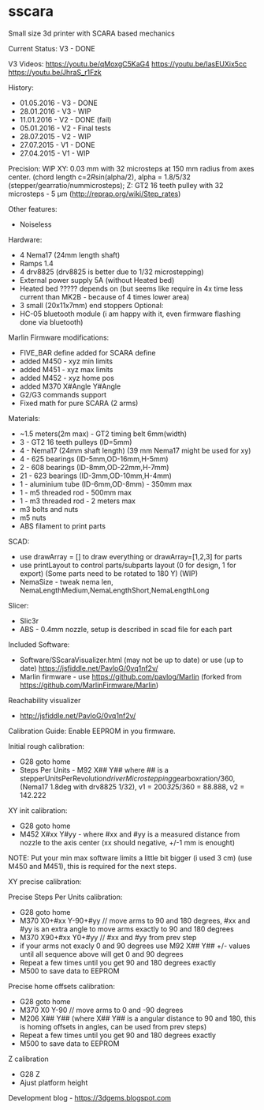 # sscara
Small size 3d printer with SCARA based mechanics

Current Status: V3 - DONE

V3 Videos:
https://youtu.be/qMoxgC5KaG4
https://youtu.be/IasEUXix5cc
https://youtu.be/JhraS_r1Fzk

History:
* 01.05.2016 - V3 - DONE
* 28.01.2016 - V3 - WIP
* 11.01.2016 - V2 - DONE (fail)
* 05.01.2016 - V2 - Final tests
* 28.07.2015 - V2 - WIP
* 27.07.2015 - V1 - DONE
* 27.04.2015 - V1 - WIP


Precision:
WIP
XY: 0.03 mm with 32 microsteps at 150 mm radius from axes center. (chord length c=2*R*sin(alpha/2), alpha = 1.8/5/32 (stepper/gearratio/nummicrosteps);
Z: GT2 16 teeth pulley with 32 microsteps - 5 μm (http://reprap.org/wiki/Step_rates)
 
Other features:
* Noiseless

Hardware: 
* 4 Nema17 (24mm length shaft)
* Ramps 1.4
* 4 drv8825 (drv8825 is better due to 1/32 microstepping)
* External power supply 5A (without Heated bed)
* Heated bed ????? depends on (but seems like require in 4x time less current than MK2B - because of 4 times lower area)
* 3 small (20x11x7mm) end stoppers
Optional:
* HC-05 bluetooth module (i am happy with it, even firmware flashing done via bluetooth)

Marlin Firmware modifications:
* FIVE_BAR define added for SCARA define
* added M450 - xyz min limits
* added M451 - xyz max limits
* added M452 - xyz home pos
* added M370 X#Angle Y#Angle
* G2/G3 commands support
* Fixed math for pure SCARA (2 arms)

Materials:
* ~1.5 meters(2m max) - GT2 timing belt 6mm(width)
* 3 - GT2 16 teeth pulleys (ID=5mm)
* 4 - Nema17 (24mm shaft length) (39 mm Nema17 might be used for xy)
* 4 - 625 bearings (ID-5mm,OD-16mm,H-5mm)
* 2 - 608 bearings (ID-8mm,OD-22mm,H-7mm)
* 21 - 623 bearings (ID-3mm,OD-10mm,H-4mm)
* 1 - aluminium tube (ID-6mm,OD-8mm) - 350mm max
* 1 - m5 threaded rod - 500mm max
* 1 - m3 threaded rod - 2 meters max
* m3 bolts and nuts
* m5 nuts
* ABS filament to print parts


SCAD:
* use drawArray = [] to draw everything or drawArray=[1,2,3] for parts
* use printLayout to control parts/subparts layout (0 for design, 1 for export) (Some parts need to be rotated to 180 Y) (WIP)
* NemaSize - tweak nema len, NemaLengthMedium,NemaLengthShort,NemaLengthLong

Slicer:
* Slic3r
* ABS - 0.4mm nozzle, setup is described in scad file for each part

Included Software:
* Software/SScaraVisualizer.html (may not be up to date) or use (up to date) https://jsfiddle.net/PavloG/0vq1nf2v/
* Marlin firmware - use https://github.com/pavlog/Marlin (forked from https://github.com/MarlinFirmware/Marlin)

Reachability visualizer
* http://jsfiddle.net/PavloG/0vq1nf2v/

Calibration Guide:
Enable EEPROM in you firmware.

Initial rough calibration:
* G28 goto home
* Steps Per Units - M92 X## Y## where ## is a stepperUnitsPerRevolution*driverMicrostepping*gearboxration/360, (Nema17 1.8deg with drv8825 1/32), v1 = 200*32*5/360 = 88.888, v2 = 142.222

XY init calibration:

* G28 goto home
* M452 X#xx Y#yy - where #xx and #yy is a measured distance from nozzle to the axis center (xx should negative, +/-1 mm is enought)

NOTE: Put your min max software limits a little bit bigger (i used 3 cm)  (use M450 and M451), this is required for the next steps.

XY precise calibration:

Precise Steps Per Units calibration:
* G28 goto home
* M370 X0+#xx Y-90+#yy // move arms to 90 and 180 degrees, #xx and #yy is an extra angle to move arms exactly to 90 and 180 degrees
* M370 X90+#xx Y0+#yy // #xx and #yy from prev step
* if your arms not exacly 0 and 90 degrees use M92 X## Y## +/- values until all sequence above will get 0 and 90 degrees
* Repeat a few times until you get 90 and 180 degrees exactly
* M500 to save data to EEPROM


Precise home offsets calibration:
* G28 goto home
* M370 X0 Y-90 // move arms to 0 and -90 degrees
* M206 X## Y## (where X## Y## is a angular distance to 90 and 180, this is homing offsets in angles, can be used from prev steps)
* Repeat a few times until you get 90 and 180 degrees exactly
* M500 to save data to EEPROM


Z calibration
* G28 Z
* Ajust platform height

Development blog - https://3dgems.blogspot.com